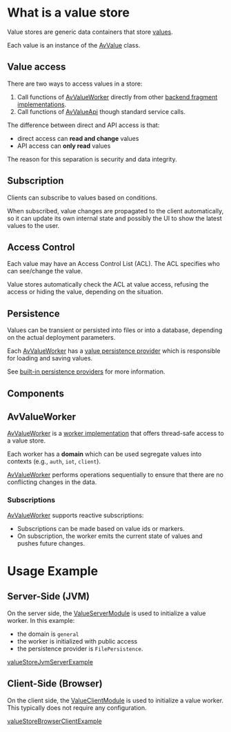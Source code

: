 # What is a value store

Value stores are generic data containers that store [values](def://).

Each value is an instance of the [AvValue](class://) class.

## Value access

There are two ways to access values in a store:

1. Call functions of [AvValueWorker](class://) directly from other [backend fragment implementations](def://).
2. Call functions of [AvValueApi](api://) though standard service calls.

The difference between direct and API access is that:

- direct access can **read and change** values
- API access can **only read** values

The reason for this separation is security and data integrity.

## Subscription

Clients can subscribe to values based on conditions.

When subscribed, value changes are propagated to the client automatically, so it can update
its own internal state and possibly the UI to show the latest values to the user.

## Access Control

Each value may have an Access Control List (ACL). The ACL specifies who can see/change the
value.

Value stores automatically check the ACL at value access, refusing the access or hiding
the value, depending on the situation.

## Persistence

Values can be transient or persisted into files or into a database, depending on the actual
deployment parameters.

Each [AvValueWorker](class://) has a [value persistence provider](def://) which 
is responsible for loading and saving values.

See [built-in persistence providers](guilde://) for more information.

## Components

## AvValueWorker

[AvValueWorker](class://) is a [worker implementation](def://)
that offers thread-safe access to a value store.

Each worker has a **domain** which can be used segregate values into contexts
(e.g., `auth`, `iot`, `client`).

[AvValueWorker](class://) performs operations sequentially to ensure that
there are no conflicting changes in the data.

### Subscriptions

[AvValueWorker](class://) supports reactive subscriptions:

- Subscriptions can be made based on value ids or markers.
- On subscription, the worker emits the current state of values and pushes future changes.

# Usage Example

## Server-Side (JVM)

On the server side, the [ValueServerModule](class://) is used to initialize a value worker.
In this example:

- the domain is `general`
- the worker is initialized with public access
- the persistence provider is `FilePersistence`.

[valueStoreJvmServerExample](example://)

## Client-Side (Browser)

On the client side, the [ValueClientModule](class://) is used to initialize a value worker.
This typically does not require any configuration.

[valueStoreBrowserClientExample](example://)